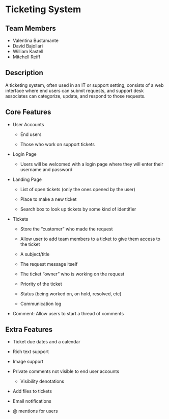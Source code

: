 # Ticketing System

## Team Members

- Valentina Bustamante
- David Bajollari
- William Kastell
- Mitchell Reiff

## Description

A ticketing system, often used in an IT or support setting, consists of a web interface where end users can submit requests, and support desk associates can categorize, update, and respond to those requests.

## Core Features

- User Accounts

  - End users

  - Those who work on support tickets

- Login Page

  - Users will be welcomed with a login page where they will enter their username and password

- Landing Page

  - List of open tickets (only the ones opened by the user)

  - Place to make a new ticket

  - Search box to look up tickets by some kind of identifier

- Tickets

  - Store the “customer” who made the request

  - Allow user to add team members to a ticket to give them access to the ticket

  - A subject/title

  - The request message itself

  - The ticket “owner” who is working on the request

  - Priority of the ticket

  - Status (being worked on, on hold, resolved, etc)

  - Communication log

- Comment: Allow users to start a thread of comments

## Extra Features

- Ticket due dates and a calendar
- Rich text support
- Image support
- Private comments not visible to end user accounts

  - Visibility denotations

- Add files to tickets
- Email notifications
- @ mentions for users
